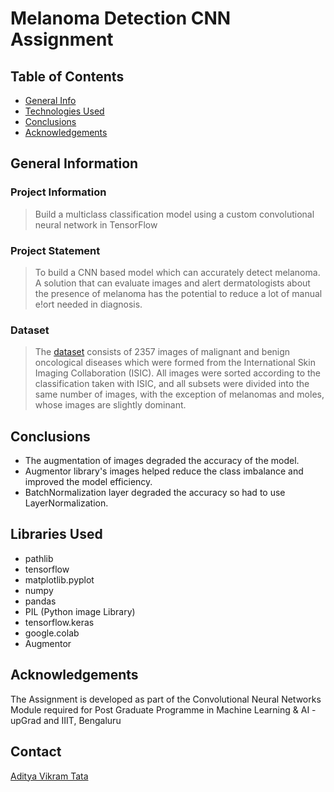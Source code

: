# Melanoma Detection CNN Assignment

## Table of Contents
* [General Info](#general-information)
* [Technologies Used](#technologies-used)
* [Conclusions](#conclusions)
* [Acknowledgements](#acknowledgements)

<!-- You can include any other section that is pertinent to your problem -->

## General Information
### Project Information

> Build a multiclass classification model using a custom convolutional neural network in TensorFlow

### Project Statement

> To build a CNN based model which can accurately detect melanoma. A solution that can evaluate images and alert dermatologists about the presence of melanoma has the potential to reduce a lot of manual e!ort needed in diagnosis.

### Dataset

> The [dataset](https://drive.google.com/file/d/1xLfSQUGDl8ezNNbUkpuHOYvSpTyxVhCs/view?usp=sharing) consists of 2357 images of malignant and benign oncological diseases which were formed from the International Skin Imaging Collaboration (ISIC). All images were sorted according to the classification taken with ISIC, and all subsets were divided into the same number of images, with the exception of melanomas and moles, whose images are slightly dominant.

<!-- You don't have to answer all the questions - just the ones relevant to your project. -->

## Conclusions
- The augmentation of images degraded the accuracy of the model.
- Augmentor library's images helped reduce the class imbalance and improved the model efficiency.
- BatchNormalization layer degraded the accuracy so had to use LayerNormalization.

<!-- You don't have to answer all the questions - just the ones relevant to your project. -->


## Libraries Used
- pathlib
- tensorflow
- matplotlib.pyplot
- numpy
- pandas
- PIL (Python image Library)
- tensorflow.keras
- google.colab
- Augmentor

<!-- As the libraries versions keep on changing, it is recommended to mention the version of library used in this project -->

## Acknowledgements
The Assignment is developed as part of the Convolutional Neural Networks Module required for Post Graduate Programme in Machine Learning & AI - upGrad and IIIT, Bengaluru

## Contact
[Aditya Vikram Tata](https://github.com/vikram502)


<!-- Optional -->
<!-- ## License -->
<!-- This project is open source and available under the [... License](). -->

<!-- You don't have to include all sections - just the one's relevant to your project -->